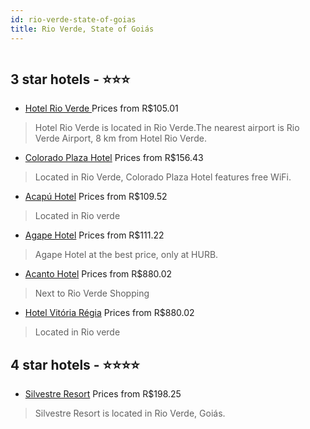 ```yaml
---
id: rio-verde-state-of-goias
title: Rio Verde, State of Goiás
---
```


<center><img src="https://static.hotelurbano.com/reservas/prod0/18/18524/5ea74803b475c_hotel-rio-verde.jpg" alt="" /></center>


##  3 star hotels - ⭐️⭐️⭐️

-    [Hotel Rio Verde ](https://us.hurb.com/hotels/rio-verde/hotel-rio-verde-18524?cmp=18055) Prices from R$105.01
   > Hotel Rio Verde is located in Rio Verde.The nearest airport is Rio Verde Airport, 8 km from Hotel Rio Verde.
-    [Colorado Plaza Hotel](https://us.hurb.com/hotels/rio-verde/colorado-plaza-hotel-10501?cmp=18055) Prices from R$156.43
   > Located in Rio Verde, Colorado Plaza Hotel features free WiFi.
-    [Acapú Hotel](https://us.hurb.com/hotels/rio-verde/acapu-hotel-5132?cmp=18055) Prices from R$109.52
   > Located in Rio verde
-    [Agape Hotel](https://us.hurb.com/hotels/rio-verde/agape-hotel-15706?cmp=18055) Prices from R$111.22
   > Agape Hotel at the best price, only at HURB.
-    [Acanto Hotel](https://us.hurb.com/hotels/rio-verde/acanto-hotel-4742?cmp=18055) Prices from R$880.02
   > Next to Rio Verde Shopping
-    [Hotel Vitória Régia](https://us.hurb.com/hotels/rio-verde/hotel-vitoria-regia-5474?cmp=18055) Prices from R$880.02
   > Located in Rio verde

##  4 star hotels - ⭐️⭐️⭐️⭐️

-    [Silvestre Resort](https://us.hurb.com/hotels/rio-verde/silvestre-resort-700?cmp=18055) Prices from R$198.25
   > Silvestre Resort is located in Rio Verde, Goiás.
